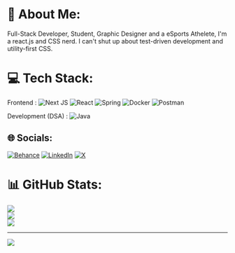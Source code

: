 # 💫 About Me:
Full-Stack Developer, Student, Graphic Designer and a eSports Athelete, I'm a react.js and CSS nerd. I can't shut up about test-driven development and utility-first CSS.


# 💻 Tech Stack:
Frontend : 
![Next JS](https://img.shields.io/badge/Next-black?style=for-the-badge&logo=next.js&logoColor=white) ![React](https://img.shields.io/badge/react-%2320232a.svg?style=for-the-badge&logo=react&logoColor=%2361DAFB) ![Spring](https://img.shields.io/badge/spring-%236DB33F.svg?style=for-the-badge&logo=spring&logoColor=white) ![Docker](https://img.shields.io/badge/docker-%230db7ed.svg?style=for-the-badge&logo=docker&logoColor=white) ![Postman](https://img.shields.io/badge/Postman-FF6C37?style=for-the-badge&logo=postman&logoColor=white)

Development (DSA) :
![Java](https://img.shields.io/badge/java-%23ED8B00.svg?style=for-the-badge&logo=openjdk&logoColor=white) 

## 🌐 Socials:
[![Behance](https://img.shields.io/badge/Behance-1769ff?logo=behance&logoColor=white)](https://behance.net/https://www.behance.net/letsslack) [![LinkedIn](https://img.shields.io/badge/LinkedIn-%230077B5.svg?logo=linkedin&logoColor=white)](https://linkedin.com/in/https://www.linkedin.com/in/vetcharoopesh) [![X](https://img.shields.io/badge/X-black.svg?logo=X&logoColor=white)](https://x.com/https://www.twitter.com/RoopeshVetcha) 

# 📊 GitHub Stats:
![](https://github-readme-stats.vercel.app/api?username=qwertyroop&theme=dark&hide_border=false&include_all_commits=false&count_private=false)<br/>
![](https://github-readme-streak-stats.herokuapp.com/?user=qwertyroop&theme=dark&hide_border=false)<br/>
![](https://github-readme-stats.vercel.app/api/top-langs/?username=qwertyroop&theme=dark&hide_border=false&include_all_commits=false&count_private=false&layout=compact)

---
[![](https://visitcount.itsvg.in/api?id=qwertyroop&icon=0&color=0)](https://visitcount.itsvg.in)

<!-- Proudly created with GPRM ( https://gprm.itsvg.in ) -->
